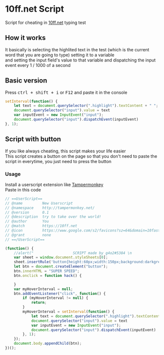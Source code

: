 # 10ff.net Script

Script for cheating in <a href="https://10ff.net">10ff.net</a> typing test
## How it works 
It basically is selecting the highlited text in the test (which is the current word that you are going to type) setting it to a variable<br />
and setting the input field's value to that variable
and dispatching the input event every 1 / 1000 of a second

## Basic version
Press <kbd>ctrl + shift + i</kbd> or <kbd>F12</kbd> and paste it in the console
```js
setInterval(function() {
    let text = document.querySelector(".highlight").textContent + " ";
    document.querySelector("input").value = text
    var inputEvent = new InputEvent("input");
    document.querySelector("input").dispatchEvent(inputEvent)
}, 1);
```

## Script with button

If you like always cheating, this script makes your life easier <br /> 
This script creates a button on the page so that you don't need to paste the script in everytime, 
you just need to press the button <br /> 
### Usage

Install a userscript extension like <a href="https://chrome.google.com/webstore/detail/tampermonkey/dhdgffkkebhmkfjojejmpbldmpobfkfo?hl=en">Tampermonkey</a><br>
Paste in this code 
```js
// ==UserScript==
// @name         New Userscript
// @namespace    http://tampermonkey.net/
// @version      0.1
// @description  try to take over the world!
// @author       You
// @match        https://10ff.net
// @icon         https://www.google.com/s2/favicons?sz=64&domain=10fastfingers.com
// @grant        none
// ==/UserScript==

(function() {
    //alert("                  SCRIPT made by g4o2#5384 \n                  BUTTON is at the BOTTOM LEFT")
    var sheet = window.document.styleSheets[0];
    sheet.insertRule('button{height:60px;width:150px;background:darkgrey;border-radius:10px;border:solid 3px orange;color:orange;}', sheet.cssRules.length);
    let btn = document.createElement("button");
    btn.innerHTML = "SUPER SPEED";
    btn.onclick = function hack() {

    }
    var myHoverInterval = null;
    btn.addEventListener("click", function() {
        if (myHoverInterval != null) {
            return;
        }
        myHoverInterval = setInterval(function() {
            let text = document.querySelector(".highlight").textContent + " ";
            document.querySelector("input").value = text
            var inputEvent = new InputEvent("input");
            document.querySelector("input").dispatchEvent(inputEvent)
		}, 1);
    });
    document.body.appendChild(btn);
})();
```
